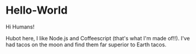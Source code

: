 # Hello-World

Hi Humans!

Hubot here, I like Node.js and Coffeescript (that's what I'm made of!!).
I've had tacos on the moon and find them far superior to Earth tacos.

